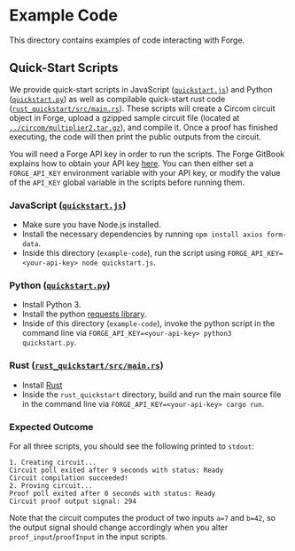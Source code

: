 # Example Code

This directory contains examples of code interacting with Forge.

## Quick-Start Scripts

We provide quick-start scripts in JavaScript ([`quickstart.js`](./quickstart.js)) and Python ([`quickstart.py`](./quickstart.py)) as well as compilable quick-start rust code ([`rust_quickstart/src/main.rs`](./rust_quickstart/src/main.rs)).
These scripts will create a Circom circuit object in Forge, upload a gzipped sample circuit file (located at [`../circom/multiplier2.tar.gz`](../circom/multiplier2.tar.gz)), and compile it.
Once a proof has finished executing, the code will then print the public outputs from the circuit.

You will need a Forge API key in order to run the scripts.
The Forge GitBook explains how to obtain your API key [here](https://sindri-labs.gitbook.io/forge/ZpTt7gQVuHU2jgnnKBQl/forge/using-forge/access-management#api-authentication).
You can then either set a `FORGE_API_KEY` environment variable with your API key, or modify the value of the `API_KEY` global variable in the scripts before running them.

### JavaScript ([`quickstart.js`](./quickstart.js))

* Make sure you have Node.js installed.
* Install the necessary dependencies by running `npm install axios form-data`.
* Inside this directory (`example-code`), run the script using `FORGE_API_KEY=<your-api-key> node quickstart.js`.

### Python ([`quickstart.py`](./quickstart.py))

* Install Python 3.
* Install the python [requests library](https://pypi.org/project/requests/).
* Inside of this directory (`example-code`), invoke the python script in the command line via `FORGE_API_KEY=<your-api-key> python3 quickstart.py`.

### Rust ([`rust_quickstart/src/main.rs`](./rust_quickstart/src/main.rs))

* Install [Rust](https://doc.rust-lang.org/cargo/getting-started/installation.html)
* Inside the `rust_quickstart` directory, build and run the main source file in the command line via `FORGE_API_KEY=<your-api-key> cargo run`.

### Expected Outcome

For all three scripts, you should see the following printed to `stdout`:

```
1. Creating circuit...
Circuit poll exited after 9 seconds with status: Ready
Circuit compilation succeeded!
2. Proving circuit...
Proof poll exited after 0 seconds with status: Ready
Circuit proof output signal: 294
```

Note that the circuit computes the product of two inputs `a=7` and `b=42`, so the output signal should change accordingly when you alter `proof_input`/`proofInput` in the input scripts.
